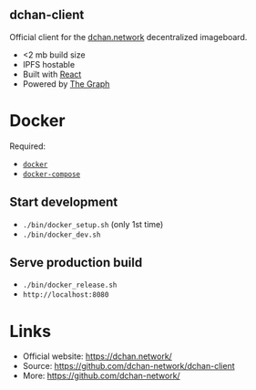 dchan-client
-----
Official client for the [dchan.network](https://dchan.network) decentralized imageboard.

* <2 mb build size
* IPFS hostable
* Built with [React](https://reactjs.org/)
* Powered by [The Graph](https://thegraph.com)

# Docker
Required:
- [`docker`](https://docs.docker.com/engine/install/#server) 
- [`docker-compose`](https://docs.docker.com/compose/install/)

## Start development
- `./bin/docker_setup.sh` (only 1st time)
- `./bin/docker_dev.sh`

## Serve production build
- `./bin/docker_release.sh`
- `http://localhost:8080`

# Links
- Official website: https://dchan.network/
- Source: https://github.com/dchan-network/dchan-client
- More: https://github.com/dchan-network/
